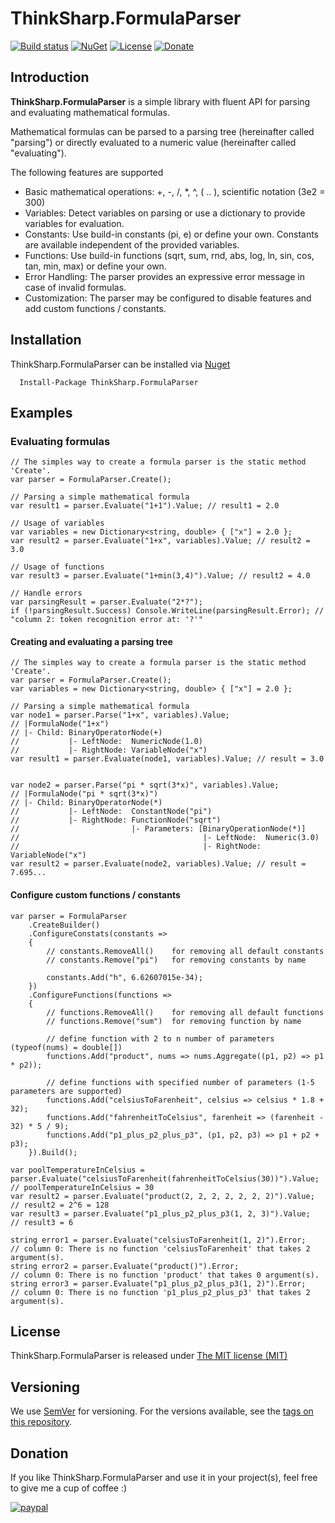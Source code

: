 # ThinkSharp.FormulaParser

[![Build status](https://ci.appveyor.com/api/projects/status/l3aagqmbfmgxwv3t?svg=true)](https://ci.appveyor.com/project/JanDotNet/thinksharp-licensing)
[![NuGet](https://img.shields.io/nuget/v/ThinkSharp.FormulaParser.svg)](https://www.nuget.org/packages/ThinkSharp.FormulaParser/)
[![License](https://img.shields.io/badge/license-MIT-blue.svg)](LICENSE.txt)
[![Donate](https://img.shields.io/badge/Donate-PayPal-green.svg)](https://www.paypal.com/cgi-bin/webscr?cmd=_s-xclick&hosted_button_id=MSBFDUU5UUQZL)

## Introduction

**ThinkSharp.FormulaParser** is a simple library with fluent API for parsing and evaluating mathematical formulas.

Mathematical formulas can be parsed to a parsing tree (hereinafter called "parsing") or directly evaluated to a numeric value (hereinafter called "evaluating").

The following features are supported
* Basic mathematical operations: +, -, /, *, ^, ( .. ), scientific notation (3e2 = 300)
* Variables: Detect variables on parsing or use a dictionary to provide variables for evaluation.
* Constants: Use build-in constants (pi, e) or define your own. Constants are available independent of the provided variables.
* Functions: Use build-in functions (sqrt, sum, rnd, abs, log, ln, sin, cos, tan, min, max) or define your own.
* Error Handling: The parser provides an expressive error message in case of invalid formulas.
* Customization: The parser may be configured to disable features and add custom functions / constants.

## Installation

ThinkSharp.FormulaParser can be installed via [Nuget](https://www.nuget.org/packages/ThinkSharp.FormulaParser)

      Install-Package ThinkSharp.FormulaParser
      
## Examples

### Evaluating formulas

    // The simples way to create a formula parser is the static method 'Create'. 
    var parser = FormulaParser.Create();
    
    // Parsing a simple mathematical formula
    var result1 = parser.Evaluate("1+1").Value; // result1 = 2.0
    
    // Usage of variables
    var variables = new Dictionary<string, double> { ["x"] = 2.0 };
    var result2 = parser.Evaluate("1+x", variables).Value; // result2 = 3.0
    
    // Usage of functions
    var result3 = parser.Evaluate("1+min(3,4)").Value; // result2 = 4.0
    
    // Handle errors
    var parsingResult = parser.Evaluate("2*?");
    if (!parsingResult.Success) Console.WriteLine(parsingResult.Error); // "column 2: token recognition error at: '?'"

#### Creating and evaluating a parsing tree

    // The simples way to create a formula parser is the static method 'Create'. 
    var parser = FormulaParser.Create();
    var variables = new Dictionary<string, double> { ["x"] = 2.0 };

    // Parsing a simple mathematical formula
    var node1 = parser.Parse("1+x", variables).Value;
    // |FormulaNode("1+x")
    // |- Child: BinaryOperatorNode(+)
    //           |- LeftNode:  NumericNode(1.0)
    //           |- RightNode: VariableNode("x")
    var result1 = parser.Evaluate(node1, variables).Value; // result = 3.0


    var node2 = parser.Parse("pi * sqrt(3*x)", variables).Value;
    // |FormulaNode("pi * sqrt(3*x)")
    // |- Child: BinaryOperatorNode(*)
    //           |- LeftNode:  ConstantNode("pi")
    //           |- RightNode: FunctionNode("sqrt")
    //                         |- Parameters: [BinaryOperationNode(*)]
    //                                         |- LeftNode:  Numeric(3.0)
    //                                         |- RightNode: VariableNode("x")                       
    var result2 = parser.Evaluate(node2, variables).Value; // result = 7.695...
    
#### Configure custom functions / constants

    var parser = FormulaParser
        .CreateBuilder()
        .ConfigureConstats(constants =>
        {
            // constants.RemoveAll()    for removing all default constants
            // constants.Remove("pi")   for removing constants by name
            
            constants.Add("h", 6.62607015e-34);
        })
        .ConfigureFunctions(functions =>
        {
            // functions.RemoveAll()    for removing all default functions
            // functions.Remove("sum")  for removing function by name

            // define function with 2 to n number of parameters (typeof(nums) = double[])
            functions.Add("product", nums => nums.Aggregate((p1, p2) => p1 * p2));

            // define functions with specified number of parameters (1-5 parameters are supported)
            functions.Add("celsiusToFarenheit", celsius => celsius * 1.8 + 32);
            functions.Add("fahrenheitToCelsius", farenheit => (farenheit - 32) * 5 / 9);
            functions.Add("p1_plus_p2_plus_p3", (p1, p2, p3) => p1 + p2 + p3);
        }).Build();

    var poolTemperatureInCelsius = parser.Evaluate("celsiusToFarenheit(fahrenheitToCelsius(30))").Value; // poolTemperatureInCelsius = 30
    var result2 = parser.Evaluate("product(2, 2, 2, 2, 2, 2, 2)").Value;    // result2 = 2^6 = 128
    var result3 = parser.Evaluate("p1_plus_p2_plus_p3(1, 2, 3)").Value;     // result3 = 6

    string error1 = parser.Evaluate("celsiusToFarenheit(1, 2)").Error;      // column 0: There is no function 'celsiusToFarenheit' that takes 2 argument(s).
    string error2 = parser.Evaluate("product()").Error;                     // column 0: There is no function 'product' that takes 0 argument(s).
    string error3 = parser.Evaluate("p1_plus_p2_plus_p3(1, 2)").Error;      // column 0: There is no function 'p1_plus_p2_plus_p3' that takes 2 argument(s).
          
## License

ThinkSharp.FormulaParser is released under [The MIT license (MIT)](LICENSE.TXT)

## Versioning

We use [SemVer](http://semver.org/) for versioning. For the versions available, see the [tags on this repository](https://github.com/JanDotNet/ThinkSharp.FormulaParser/tags). 
    
## Donation
If you like ThinkSharp.FormulaParser and use it in your project(s), feel free to give me a cup of coffee :) 

[![paypal](https://www.paypalobjects.com/en_US/i/btn/btn_donateCC_LG.gif)](https://www.paypal.com/cgi-bin/webscr?cmd=_s-xclick&hosted_button_id=MSBFDUU5UUQZL)
